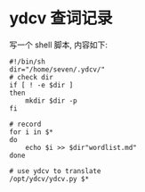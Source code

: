 # ydcv 查词记录
写一个 shell 脚本, 内容如下: 
```shell
#!/bin/sh
dir="/home/seven/.ydcv/"
# check dir
if [ ! -e $dir ]
then
    mkdir $dir -p
fi

# record
for i in $*
do
    echo $i >> $dir"wordlist.md"
done

# use ydcv to translate
/opt/ydcv/ydcv.py $*
```
